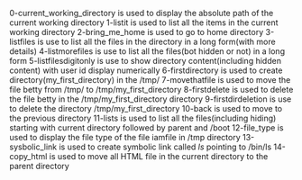 0-current_working_directory is used to display the absolute path of the current working directory 
1-listit is used to list all the items in the current working directory
2-bring_me_home is used to go to home directory
3-listfiles is use to list all the files in the directory in a long form(with more details)
4-listmorefiles is use to list all the files(bot hidden or not) in a long form
5-listfilesdigitonly is use to show directory content(including hidden content) with user id display numerically
6-firstdirectory is used to create directory(my_first_directory) in the /tmp/
7-movethatfile is used to move the file betty from /tmp/ to /tmp/my_first_directory
8-firstdelete is used to delete the file betty in the /tmp/my_first_directory directory
9-firstdirdeletion is use to delete the directory /tmp/my_first_directory
10-back is used to move to the previous directory 
11-lists is used to list all the files(including hiding) starting with current directory followed by parent and /boot
12-file_type is used to display the file type of the file iamfile in /tmp directory
13-sysbolic_link is used to create symbolic link called _ls_ pointing to /bin/ls
14-copy_html is used to move all HTML file in the current directory to the parent directory 
